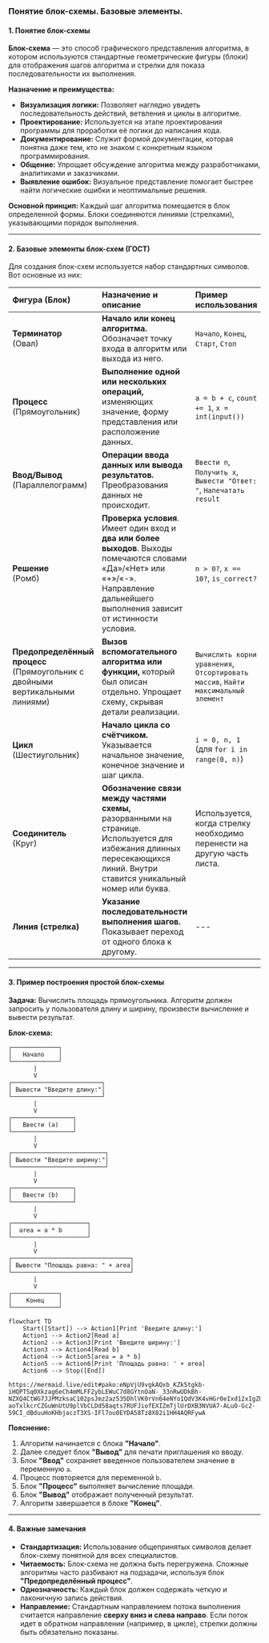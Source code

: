 ### **Понятие блок-схемы. Базовые элементы.**
#### **1. Понятие блок-схемы**

**Блок-схема** — это способ графического представления алгоритма, в котором используются стандартные геометрические фигуры (блоки) для отображения шагов алгоритма и стрелки для показа последовательности их выполнения.

**Назначение и преимущества:**
*   **Визуализация логики:** Позволяет наглядно увидеть последовательность действий, ветвления и циклы в алгоритме.
*   **Проектирование:** Используется на этапе проектирования программы для проработки её логики до написания кода.
*   **Документирование:** Служит формой документации, которая понятна даже тем, кто не знаком с конкретным языком программирования.
*   **Общение:** Упрощает обсуждение алгоритма между разработчиками, аналитиками и заказчиками.
*   **Выявление ошибок:** Визуальное представление помогает быстрее найти логические ошибки и неоптимальные решения.

**Основной принцип:** Каждый шаг алгоритма помещается в блок определенной формы. Блоки соединяются линиями (стрелками), указывающими порядок выполнения.

---

#### **2. Базовые элементы блок-схем (ГОСТ)**

Для создания блок-схем используется набор стандартных символов. Вот основные из них:

| Фигура (Блок)                          | Назначение и описание                                                                                                                                                             | Пример использования                                                                                                |
| :------------------------------------- | :-------------------------------------------------------------------------------------------------------------------------------------------------------------------------------- | :------------------------------------------------------------------------------------------------------------------ |
| **Терминатор** <br> (Овал)             | **Начало или конец алгоритма.** Обозначает точку входа в алгоритм или выхода из него.                                                                                               | `Начало`, `Конец`, `Старт`, `Стоп`                                                                                 |
| **Процесс** <br> (Прямоугольник)       | **Выполнение одной или нескольких операций,** изменяющих значение, форму представления или расположение данных.                                                                   | `a = b + c`, `count += 1`, `x = int(input())`                                                                      |
| **Ввод/Вывод** <br> (Параллелограмм)   | **Операции ввода данных или вывода результатов.** Преобразования данных не происходит.                                                                                               | `Ввести n`, `Получить x`, `Вывести "Ответ: "`, `Напечатать result`                                                |
| **Решение** <br> (Ромб)                | **Проверка условия**. Имеет один вход и **два или более выходов**. Выходы помечаются словами «Да»/«Нет» или «+»/«-». Направление дальнейшего выполнения зависит от истинности условия. | `n > 0?`, `x == 10?`, `is_correct?`                                                                                |
| **Предопределённый процесс** <br> (Прямоугольник с двойными вертикальными линиями) | **Вызов вспомогательного алгоритма или функции,** который был описан отдельно. Упрощает схему, скрывая детали реализации.                                                           | `Вычислить корни уравнения`, `Отсортировать массив`, `Найти максимальный элемент`                                  |
| **Цикл** <br> (Шестиугольник)          | **Начало цикла со счётчиком.** Указывается начальное значение, конечное значение и шаг цикла.                                                                                        | `i = 0, n, 1` (для `for i in range(0, n)`)                                                                         |
| **Соединитель** <br> (Круг)            | **Обозначение связи между частями схемы,** разорванными на странице. Используется для избежания длинных пересекающихся линий. Внутри ставится уникальный номер или буква.             | Используется, когда стрелку необходимо перенести на другую часть листа.                                            |
| **Линия (стрелка)**                    | **Указание последовательности выполнения шагов.** Показывает переход от одного блока к другому.                                                                                      | ---                                                                                                                 |

---

#### **3. Пример построения простой блок-схемы**

**Задача:** Вычислить площадь прямоугольника. Алгоритм должен запросить у пользователя длину и ширину, произвести вычисление и вывести результат.

**Блок-схема:**
```
┌─────────────┐
│   Начало    │
└─────────────┘
       |
       V
┌─────────────────────────┐
│ Вывести "Введите длину:"│
└─────────────────────────┘
       |
       V
┌─────────────────┐
│   Ввести (a)    │
└─────────────────┘
       |
       V
┌──────────────────────────┐
│ Вывести "Введите ширину:"│
└──────────────────────────┘
       |
       V
┌─────────────────┐
│   Ввести (b)    │
└─────────────────┘
       |
       V
┌─────────────────────┐
│  area = a * b       │
└─────────────────────┘
       |
       V
┌─────────────────────────────────┐
│ Вывести "Площадь равна: " + area│
└─────────────────────────────────┘
       |
       V
┌─────────────┐
│    Конец    │
└─────────────┘
```

```mermaid
flowchart TD
    Start([Start]) --> Action1[Print 'Введите длину:']
    Action1 --> Action2[Read a]
    Action2 --> Action3[Print 'Введите ширину:']
    Action3 --> Action4[Read b]
    Action4 --> Action5[area = a * b]
    Action5 --> Action6[Print 'Площадь равна: ' + area]
    Action6 --> Stop([End])
```

    https://mermaid.live/edit#pako:eNpVjU9vgkAQxb_KZk5tgkb-iHQPTSq0Xkzag6eCh4mMLFF2ybLEWuC7d8GYtnOaN-_33nRwUDkBh-NZXQ4CtWG7JJPMzksaC102psJmz2az535DhlVK0rVn64eNYo1QdV3K4vHGr0eIxd12xIgZUcrTcLPiKf8uqWdJusXaqHr_19ldVM9e0_JD2Pr_jtBkU2_pEfkRZwfULEY9IeBAocscuNEtOVCRrnCU0I1uBkZQRRlwu-aoTxlkcrCZGuWnUtU9plVbCLDd58aqts7RUFJiofEXIZmTjlUrDXB3NVUA7-ALuO-Gc2-59CI_dBduuHoKHbjaczT3XS-IFl7ou0EYDA58Tz8X82i1HH4AQRFywA


**Пояснение:**
1.  Алгоритм начинается с блока **"Начало"**.
2.  Далее следует блок **"Вывод"** для печати приглашения ко вводу.
3.  Блок **"Ввод"** сохраняет введенное пользователем значение в переменную `a`.
4.  Процесс повторяется для переменной `b`.
5.  Блок **"Процесс"** выполняет вычисление площади.
6.  Блок **"Вывод"** отображает полученный результат.
7.  Алгоритм завершается в блоке **"Конец"**.

---

#### **4. Важные замечания**

*   **Стандартизация:** Использование общепринятых символов делает блок-схему понятной для всех специалистов.
*   **Читаемость:** Блок-схема не должна быть перегружена. Сложные алгоритмы часто разбивают на подзадачи, используя блок **"Предопределённый процесс"**.
*   **Однозначность:** Каждый блок должен содержать четкую и лаконичную запись действия.
*   **Направление:** Стандартным направлением потока выполнения считается направление **сверху вниз и слева направо**. Если поток идет в обратном направлении (например, в цикле), стрелки должны быть обязательно показаны.
